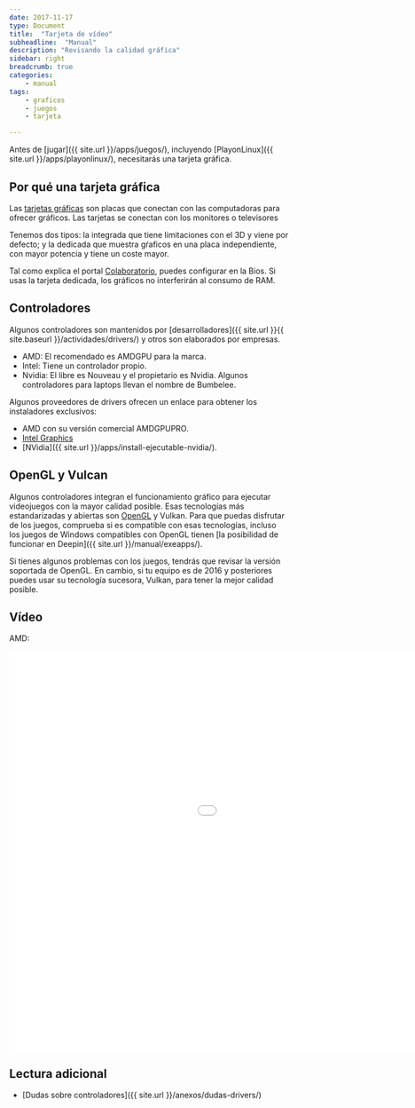 ```yaml
---
date: 2017-11-17
type: Document
title:  "Tarjeta de vídeo"
subheadline:  "Manual"
description: "Revisando la calidad gráfica"
sidebar: right
breadcrumb: true
categories:
    - manual
tags:
    - graficos
    - juegos
    - tarjeta

---
```


Antes de [jugar]({{ site.url }}/apps/juegos/), incluyendo [PlayonLinux]({{ site.url }}/apps/playonlinux/), necesitarás una tarjeta gráfica.

## Por qué una tarjeta gráfica

Las [tarjetas gráficas](https://es.wikipedia.org/wiki/Tarjeta_gr%C3%A1fica) son placas que conectan con las computadoras para ofrecer gráficos. Las tarjetas se conectan con los monitores o televisores

Tenemos dos tipos: la integrada que tiene limitaciones con el 3D y viene por defecto; y la dedicada que muestra gŕaficos en una placa independiente, con mayor potencia y tiene un coste mayor.

Tal como explica el portal [Colaboratorio](https://colaboratorio.net/juan/colaboratorio/2017/tarjeta-grafica-comprar-gnulinux/), puedes configurar en la Bios. Si usas la tarjeta dedicada, los gráficos no interferirán al consumo de RAM.

## Controladores
Algunos controladores son mantenidos por [desarrolladores]({{ site.url }}{{ site.baseurl }}/actividades/drivers/) y otros son elaborados por empresas.

* AMD: El recomendado es AMDGPU para la marca.
* Intel: Tiene un controlador propio.
* Nvidia: El libre es Nouveau y el propietario es Nvidia. Algunos controladores para laptops llevan el nombre de Bumbelee.

Algunos proveedores de drivers ofrecen un enlace para obtener los instaladores exclusivos:
* AMD con su versión comercial AMDGPUPRO.
* [Intel Graphics](https://www.linuxquestions.org/questions/linux-deepin-101/intel-linux-graphics-installer-4175539264/)
* [NVidia]({{ site.url }}/apps/install-ejecutable-nvidia/).

## OpenGL y Vulcan
Algunos controladores integran el funcionamiento gráfico para ejecutar videojuegos con la mayor calidad posible. Esas tecnologías más estandarizadas y abiertas son [OpenGL](https://www.opengl.org/) y Vulkan. Para que puedas disfrutar de los juegos, comprueba si es compatible con esas tecnologías, incluso los juegos de Windows compatibles con OpenGL tienen [la posibilidad de funcionar en Deepin]({{ site.url }}/manual/exeapps/).

Si tienes algunos problemas con los juegos, tendrás que revisar la versión soportada de OpenGL. En cambio, si tu equipo es de 2016 y posteriores puedes usar su tecnología sucesora, Vulkan, para tener la mejor calidad posible.

## Vídeo
AMD:
<div class="flex-video">
        <iframe width="1280" height="720" src="//www.youtube.com/embed/sHoC9nZNcS0" frameborder="0" allowfullscreen></iframe>
</div>

## Lectura adicional
* [Dudas sobre controladores]({{ site.url }}/anexos/dudas-drivers/)




